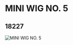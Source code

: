 # MINI WIG NO. 5
## 18227
![MINI WIG NO. 5](https://lc-www-live-s.legocdn.com/media/bricks/5/2/6092833.jpg)